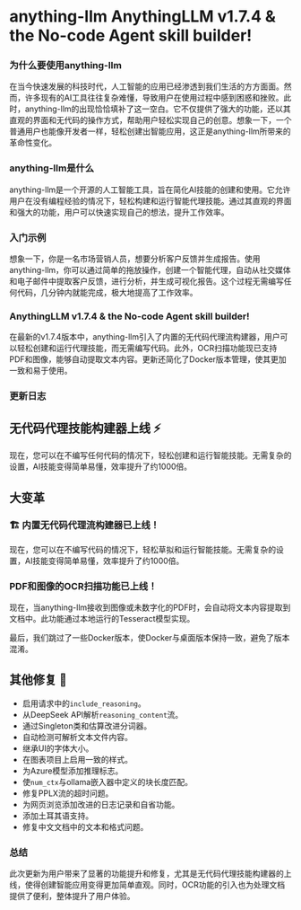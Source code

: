 # anything-llm AnythingLLM v1.7.4 & the No-code Agent skill builder!
### 为什么要使用anything-llm

在当今快速发展的科技时代，人工智能的应用已经渗透到我们生活的方方面面。然而，许多现有的AI工具往往复杂难懂，导致用户在使用过程中感到困惑和挫败。此时，anything-llm的出现恰恰填补了这一空白。它不仅提供了强大的功能，还以其直观的界面和无代码的操作方式，帮助用户轻松实现自己的创意。想象一下，一个普通用户也能像开发者一样，轻松创建出智能应用，这正是anything-llm所带来的革命性变化。

### anything-llm是什么

anything-llm是一个开源的人工智能工具，旨在简化AI技能的创建和使用。它允许用户在没有编程经验的情况下，轻松构建和运行智能代理技能。通过其直观的界面和强大的功能，用户可以快速实现自己的想法，提升工作效率。

### 入门示例

想象一下，你是一名市场营销人员，想要分析客户反馈并生成报告。使用anything-llm，你可以通过简单的拖放操作，创建一个智能代理，自动从社交媒体和电子邮件中提取客户反馈，进行分析，并生成可视化报告。这个过程无需编写任何代码，几分钟内就能完成，极大地提高了工作效率。

### AnythingLLM v1.7.4 & the No-code Agent skill builder!

在最新的v1.7.4版本中，anything-llm引入了内置的无代码代理流构建器，用户可以轻松创建和运行代理技能，而无需编写代码。此外，OCR扫描功能现已支持PDF和图像，能够自动提取文本内容。更新还简化了Docker版本管理，使其更加一致和易于使用。

### 更新日志

## 无代码代理技能构建器上线 ⚡
现在，您可以在不编写任何代码的情况下，轻松创建和运行智能技能。无需复杂的设置，AI技能变得简单易懂，效率提升了约1000倍。

## 大变革
### 🏗️ 内置无代码代理流构建器已上线！
现在，您可以在不编写代码的情况下，轻松草拟和运行智能技能。无需复杂的设置，AI技能变得简单易懂，效率提升了约1000倍。

### PDF和图像的OCR扫描功能已上线！
现在，当anything-llm接收到图像或未数字化的PDF时，会自动将文本内容提取到文档中。此功能通过本地运行的Tesseract模型实现。

最后，我们跳过了一些Docker版本，使Docker与桌面版本保持一致，避免了版本混淆。

## 其他修复 🔧
- 启用请求中的`include_reasoning`。
- 从DeepSeek API解析`reasoning_content`流。
- 通过Singleton类和估算改进分词器。
- 自动检测可解析文本文件内容。
- 继承UI的字体大小。
- 在图表项目上启用一致的样式。
- 为Azure模型添加推理标志。
- 使`num_ctx`与ollama嵌入器中定义的块长度匹配。
- 修复PPLX流的超时问题。
- 为网页浏览添加改进的日志记录和自省功能。
- 添加土耳其语支持。
- 修复中文文档中的文本和格式问题。

### 总结

此次更新为用户带来了显著的功能提升和修复，尤其是无代码代理技能构建器的上线，使得创建智能应用变得更加简单直观。同时，OCR功能的引入也为处理文档提供了便利，整体提升了用户体验。